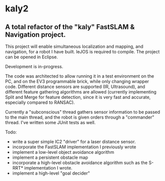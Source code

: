 # kaly2
## A total refactor of the "kaly" FastSLAM &amp; Navigation project.

This project will enable simultaneous localization and mapping, and navigation, for a robot I have built.
leJOS is required to compile. The project can be opened in Eclipse.

Development is in-progress.

The code was architected to allow running it in a test environment on the PC, and on the EV3 programmable brick, while only changing wrapper code.
Different distance sensors are supported (IR, Ultrasound), and different feature gathering algorithms are allowed 
(currently implementing Split and Merge for feature detection, since it is very fast and accurate, especially compared to RANSAC).

Currently a "subconscious" thread gathers sensor information to be passed to the main thread, and the robot is given orders through a "commander" thread.
I've written some JUnit tests as well.


Todo:
  - write a super simple IC2 "driver" for a laser distance sensor.
  - incorporate the FastSLAM implementation I previously wrote
  - implement a low-level object avoidance algorithm
  - implement a persistent obstacle map
  - incorporate a high-level obstacle avoidance algorithm such as the S-RRT* implementation I wrote.
  - implement a high-level "goal decider"
